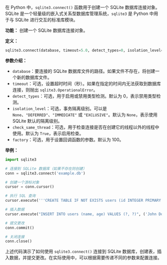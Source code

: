 在 Python 中，`sqlite3.connect()` 函数用于创建一个 SQLite 数据库连接对象。SQLite 是一个轻量级的嵌入式关系型数据库管理系统，`sqlite3` 是 Python 中用于与 SQLite 进行交互的标准库模块。

**功能：** 创建一个 SQLite 数据库连接对象。

**定义：**
```python
sqlite3.connect(database, timeout=5.0, detect_types=0, isolation_level=None, check_same_thread=True, factory=100)
```

**参数介绍：**
- `database`：要连接的 SQLite 数据库文件的路径。如果文件不存在，将创建一个新的数据库文件。
- `timeout`：可选，设置超时时间（秒）。如果在指定的时间内无法获取到数据库连接，则抛出 `sqlite3.OperationalError`。
- `detect_types`：可选，用于启用或禁用类型检测。默认为 0，表示禁用类型检测。
- `isolation_level`：可选，事务隔离级别。可以是 `None`、`"DEFERRED"`、`"IMMEDIATE"` 或 `"EXCLUSIVE"`。默认为 `None`，表示使用 SQLite 默认的隔离级别。
- `check_same_thread`：可选，用于检查连接是否在创建它的线程以外的线程中使用。默认为 `True`，表示启用检查。
- `factory`：可选，用于设置回调函数的参数。默认为 100。

**举例：**
```python
import sqlite3

# 连接到 SQLite 数据库（如果不存在则创建）
conn = sqlite3.connect('example.db')

# 创建一个游标对象
cursor = conn.cursor()

# 执行 SQL 查询
cursor.execute('''CREATE TABLE IF NOT EXISTS users (id INTEGER PRIMARY KEY, name TEXT, age INTEGER)''')

# 插入数据
cursor.execute("INSERT INTO users (name, age) VALUES (?, ?)", ('John Doe', 25))

# 提交更改
conn.commit()

# 关闭连接
conn.close()
```

上述代码演示了如何使用 `sqlite3.connect()` 连接到 SQLite 数据库，创建表，插入数据，并提交更改。在实际使用中，可以根据需要传递不同的参数来配置连接。